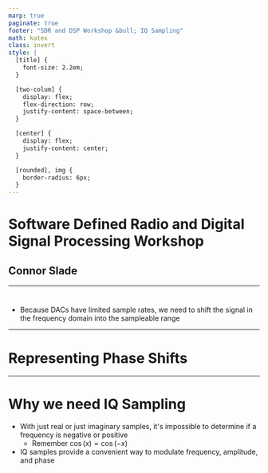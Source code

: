 ```yaml
---
marp: true
paginate: true
footer: "SDR and DSP Workshop &bull; IQ Sampling"
math: katex
class: invert
style: |
  [title] {
    font-size: 2.2em;
  }

  [two-colum] {
    display: flex;
    flex-direction: row;
    justify-content: space-between;
  }

  [center] {
    display: flex;
    justify-content: center;
  }

  [rounded], img {
    border-radius: 6px;
  }
---
```


<h1 title>Software Defined Radio and Digital Signal Processing Workshop</h1>

## Connor Slade

---

# 

- Because DACs have limited sample rates, we need to shift the signal in the frequency domain into the sampleable range


---

# Representing Phase Shifts

---

# Why we need IQ Sampling

- With just real or just imaginary samples, it's impossible to determine if a frequency is negative or positive
  - Remember $\cos(x)=\cos(-x)$
- IQ samples provide a convenient way to modulate frequency, amplitude, and phase
